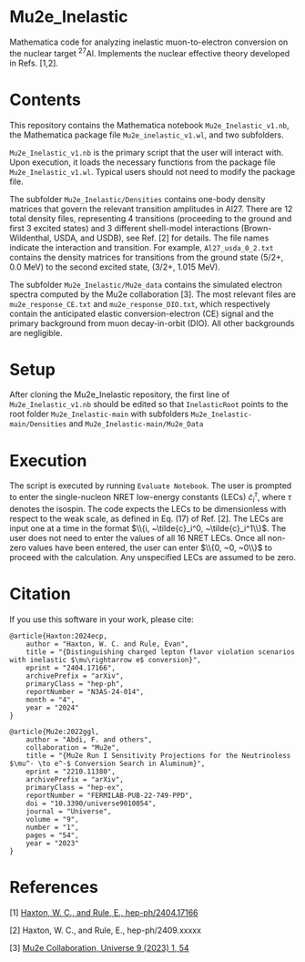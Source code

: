 # Mu2e_Inelastic
Mathematica code for analyzing inelastic muon-to-electron conversion on the nuclear target $`^{27}`$Al. Implements the nuclear effective theory developed in Refs. [1,2].

# Contents
This repository contains the Mathematica notebook ```Mu2e_Inelastic_v1.nb```, the Mathematica package file ```Mu2e_inelastic_v1.wl```, and two subfolders. 

```Mu2e_Inelastic_v1.nb``` is the primary script that the user will interact with. Upon execution, it loads the necessary functions from the package file ```Mu2e_Inelastic_v1.wl```. Typical users should not need to modify the package file.

The subfolder ```Mu2e_Inelastic/Densities``` contains one-body density matrices that govern the relevant transition amplitudes in Al27. There are 12 total density files, representing 4 transitions (proceeding to the ground and first 3 excited states) and 3 different shell-model interactions (Brown-Wildenthal, USDA, and USDB), see Ref. [2] for details. The file names indicate the interaction and transition. For example, ```Al27_usda_0_2.txt``` contains the density matrices for transitions from the ground state (5/2+, 0.0 MeV) to the second excited state, (3/2+, 1.015 MeV).

The subfolder ```Mu2e_Inelastic/Mu2e_data``` contains the simulated electron spectra computed by the Mu2e collaboration [3]. The most relevant files are ```mu2e_response_CE.txt``` and ```mu2e_response_DIO.txt```, which respectively contain the anticipated elastic conversion-electron (CE) signal and the primary background from muon decay-in-orbit (DIO). All other backgrounds are negligible.

# Setup
After cloning the Mu2e_Inelastic repository, the first line of ```Mu2e_Inelastic_v1.nb``` should be edited so that ```InelasticRoot``` points to the root folder ```Mu2e_Inelastic-main``` with subfolders ```Mu2e_Inelastic-main/Densities``` and ```Mu2e_Inelastic-main/Mu2e_Data```

# Execution
The script is executed by running ```Evaluate Notebook```. The user is prompted to enter the single-nucleon NRET low-energy constants (LECs) $\tilde{c}_i^\tau$, where $\tau$ denotes the isospin. The code expects the LECs to be dimensionless with respect to the weak scale, as defined in Eq. (17) of Ref. [2]. The LECs are input one at a time in the format $\\{i, ~\tilde{c}_i^0, ~\tilde{c}_i^1\\}$. The user does not need to enter the values of all 16 NRET LECs. Once all non-zero values have been entered, the user can enter $\\{0, ~0, ~0\\}$ to proceed with the calculation. Any unspecified LECs are assumed to be zero.

# Citation
If you use this software in your work, please cite:

```
@article{Haxton:2024ecp,
    author = "Haxton, W. C. and Rule, Evan",
    title = "{Distinguishing charged lepton flavor violation scenarios with inelastic $\mu\rightarrow e$ conversion}",
    eprint = "2404.17166",
    archivePrefix = "arXiv",
    primaryClass = "hep-ph",
    reportNumber = "N3AS-24-014",
    month = "4",
    year = "2024"
}

@article{Mu2e:2022ggl,
    author = "Abdi, F. and others",
    collaboration = "Mu2e",
    title = "{Mu2e Run I Sensitivity Projections for the Neutrinoless $\mu^- \to e^-$ Conversion Search in Aluminum}",
    eprint = "2210.11380",
    archivePrefix = "arXiv",
    primaryClass = "hep-ex",
    reportNumber = "FERMILAB-PUB-22-749-PPD",
    doi = "10.3390/universe9010054",
    journal = "Universe",
    volume = "9",
    number = "1",
    pages = "54",
    year = "2023"
}
```
# References
[1] [Haxton, W. C., and Rule, E., hep-ph/2404.17166](https://arxiv.org/abs/2404.17166)

[2] Haxton, W. C., and Rule, E., hep-ph/2409.xxxxx

[3] [Mu2e Collaboration, Universe 9 (2023) 1, 54](https://www.mdpi.com/2218-1997/9/1/54)
